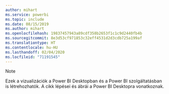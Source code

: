 ```yaml
---
author: mihart
ms.service: powerbi
ms.topic: include
ms.date: 08/15/2019
ms.author: mihart
ms.openlocfilehash: 19837457943a89cdf358b2653f1c1c9d2440fb4b
ms.sourcegitcommit: 8e3d53cf971853c32eff4531d2d3cdb725a199af
ms.translationtype: HT
ms.contentlocale: hu-HU
ms.lasthandoff: 02/04/2020
ms.locfileid: "71191545"
---
```

>[!NOTE]
>Ezek a vizualizációk a Power BI Desktopban és a Power BI szolgáltatásban is létrehozhatók. A cikk lépései és ábrái a Power BI Desktopra vonatkoznak. 
